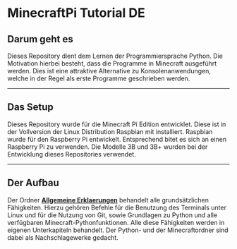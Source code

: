 # **MinecraftPi Tutorial DE**

## Darum geht es

Dieses Repository dient dem Lernen der Programmiersprache Python. Die Motivation hierbei besteht, dass die Programme in Minecraft ausgeführt werden. Dies ist eine attraktive Alternative zu Konsolenanwendungen, welche in der Regel als erste Programme geschrieben werden.

---

## Das Setup

Dieses Repository wurde für die Minecraft Pi Edition entwicklet. Diese ist in der Vollversion der Linux Distribution Raspbian mit installiert. Raspbian wurde für den Raspberry Pi entwickelt. Entsprechend bitet es sich an einen Raspberry Pi zu verwenden. Die Modelle 3B und 3B+ wurden bei der Entwicklung dieses Repositories verwendet.

---

## Der Aufbau

Der Ordner **[Allgemeine Erklaerungen](https://github.com/MasterLeader09/MinecraftPi_Tutorial_DE/tree/master/Allgemeine%20Erklaerungen)** behandelt alle grundsätzlichen Fähigkeiten. Hierzu gehören Befehle für die Benutzung des Terminals unter Linux und für die Nutzung von Git, sowie Grundlagen zu Python und alle verfügbaren Minecraft-Pythonfunktionen. Alle diese Fähigkeiten werden in eigenen Unterkapiteln behandelt. Der Python- und der Minecraftordner sind dabei als Nachschlagewerke gedacht.